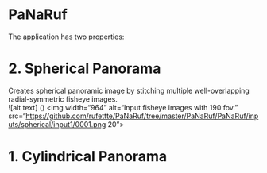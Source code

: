 # PaNaRuf
The application has two properties:


# 2. Spherical Panorama
  Creates spherical panoramic image by stitching multiple well-overlapping radial-symmetric fisheye images. \
  ![alt text] ()
  <img width=“964” alt=“Input fisheye images with 190 fov.” src=“https://github.com/rufettte/PaNaRuf/tree/master/PaNaRuf/PaNaRuf/inputs/spherical/input1/0001.png 20”>
# 1. Cylindrical Panorama
     
